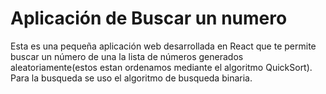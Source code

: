 # Aplicación de Buscar un numero
Esta es una pequeña aplicación web desarrollada en React que te permite buscar un número de una la lista de números generados aleatoriamente(estos estan ordenamos mediante el algoritmo QuickSort). Para la busqueda se uso el algoritmo de busqueda binaria.
